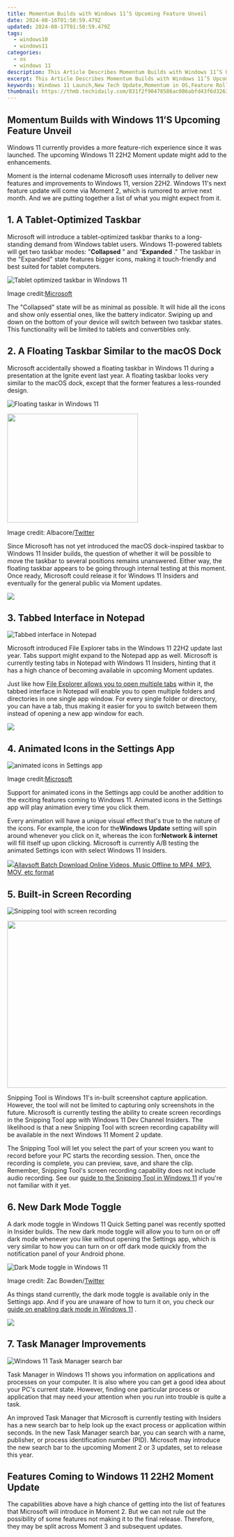 ```yaml
---
title: Momentum Builds with Windows 11’S Upcoming Feature Unveil
date: 2024-08-16T01:50:59.479Z
updated: 2024-08-17T01:50:59.479Z
tags:
  - windows10
  - windows11
categories:
  - os
  - windows 11
description: This Article Describes Momentum Builds with Windows 11’S Upcoming Feature Unveil
excerpt: This Article Describes Momentum Builds with Windows 11’S Upcoming Feature Unveil
keywords: Windows 11 Launch,New Tech Update,Momentum in OS,Feature Rollout,Windows Enhancement,Latest OS Release,Upcoming Tech Announce
thumbnail: https://thmb.techidaily.com/831f2f90478586ac086abfd43f6d32639656f49a2d8163ca6c49196e0614246e.jpg
---
```


## Momentum Builds with Windows 11’S Upcoming Feature Unveil

 Windows 11 currently provides a more feature-rich experience since it was launched. The upcoming Windows 11 22H2 Moment update might add to the enhancements.

 Moment is the internal codename Microsoft uses internally to deliver new features and improvements to Windows 11, version 22H2\. Windows 11's next feature update will come via Moment 2, which is rumored to arrive next month. And we are putting together a list of what you might expect from it.

## 1\. A Tablet-Optimized Taskbar

 Microsoft will introduce a tablet-optimized taskbar thanks to a long-standing demand from Windows tablet users. Windows 11-powered tablets will get two taskbar modes: "**Collapsed** " and "**Expanded** ." The taskbar in the "Expanded" state features bigger icons, making it touch-friendly and best suited for tablet computers.

![Tablet optimized taskbar in Windows 11](https://static1.makeuseofimages.com/wordpress/wp-content/uploads/2023/01/tablet-optimized-taskbar-in-windows-11.jpg)

 Image credit:[Microsoft](https://blogs.windows.com/windows-insider/2022/09/08/announcing-windows-11-insider-preview-build-25197/)

 The "Collapsed" state will be as minimal as possible. It will hide all the icons and show only essential ones, like the battery indicator. Swiping up and down on the bottom of your device will switch between two taskbar states. This functionality will be limited to tablets and convertibles only.

## 2\. A Floating Taskbar Similar to the macOS Dock

 Microsoft accidentally showed a floating taskbar in Windows 11 during a presentation at the Ignite event last year. A floating taskbar looks very similar to the macOS dock, except that the former features a less-rounded design.

![Floating taskar in Windows 11](https://static1.makeuseofimages.com/wordpress/wp-content/uploads/2023/01/floating-taskar-in-windows-11.jpeg)
<!-- affiliate ads begin -->
<a href="https://modlily.sjv.io/c/5597632/1997817/17059" target="_top" id="1997817"><img src="//a.impactradius-go.com/display-ad/17059-1997817" border="0" alt="" width="300" height="250"/></a><img height="0" width="0" src="https://imp.pxf.io/i/5597632/1997817/17059" style="position:absolute;visibility:hidden;" border="0" />
<!-- affiliate ads end -->

 Image credit: Albacore/[Twitter](https://twitter.com/thebookisclosed/status/1580287591890329601)

 Since Microsoft has not yet introduced the macOS dock-inspired taskbar to Windows 11 Insider builds, the question of whether it will be possible to move the taskbar to several positions remains unanswered. Either way, the floating taskbar appears to be going through internal testing at this moment. Once ready, Microsoft could release it for Windows 11 Insiders and eventually for the general public via Moment updates.

<!-- affiliate ads begin -->
<a href="https://estore.winxdvd.com/order/checkout.php?PRODS=4081991&QTY=1&AFFILIATE=108875&CART=1"><img src="https://www.winxdvd.com/affiliate/new-banner/wt-500x500.jpg" border="0"></a>
<!-- affiliate ads end -->
## 3\. Tabbed Interface in Notepad
![Tabbed interface in Notepad](https://static1.makeuseofimages.com/wordpress/wp-content/uploads/2023/01/tabbed-interface-in-notepad-2.jpg)

 Microsoft introduced File Explorer tabs in the Windows 11 22H2 update last year. Tabs support might expand to the Notepad app as well. Microsoft is currently testing tabs in Notepad with Windows 11 Insiders, hinting that it has a high chance of becoming available in upcoming Moment updates.

 Just like how [File Explorer allows you to open multiple tabs](https://www.makeuseof.com/windows-11-file-explorer-tab-guide/) within it, the tabbed interface in Notepad will enable you to open multiple folders and directories in one single app window. For every single folder or directory, you can have a tab, thus making it easier for you to switch between them instead of opening a new app window for each.

<!-- affiliate ads begin -->
<a href="https://shop.systoolsgroup.com/affiliate.php?ACCOUNT=SYSTOOBY&AFFILIATE=108875&PATH=https%3A%2F%2Fwww.systoolsgroup.com%3FAFFILIATE%3D108875%26RESOURCE%3DSysTools%2BOST%2BRecovery"><img src="https://www.systoolsgroup.com/box/ost-recovery.png" border="0"></a>
<!-- affiliate ads end -->
## 4\. Animated Icons in the Settings App
![animated icons in Settings app](https://static1.makeuseofimages.com/wordpress/wp-content/uploads/2023/01/animated-icons-in-settings-app.jpg)

 Image credit:[Microsoft](https://learn.microsoft.com/en-in/windows/apps/design/signature-experiences/motion#delightful-unexpected-moments-of-joy-with-purpose)

 Support for animated icons in the Settings app could be another addition to the exciting features coming to Windows 11\. Animated icons in the Settings app will play animation every time you click them.

 Every animation will have a unique visual effect that's true to the nature of the icons. For example, the icon for the**Windows Update** setting will spin around whenever you click on it, whereas the icon for**Network & internet** will fill itself up upon clicking. Microsoft is currently A/B testing the animated Settings icon with select Windows 11 Insiders.

<!-- affiliate ads begin -->
<a href="https://secure.2checkout.com/order/checkout.php?PRODS=4631056&QTY=1&AFFILIATE=108875&CART=1"><img src="https://secure.avangate.com/images/merchant/997e65474a248252883b485717f7d098/products/buy-windows.png" border="0">Allavsoft Batch Download Online Videos, Music Offline to MP4, MP3, MOV, etc format </a>
<!-- affiliate ads end -->
## 5\. Built-in Screen Recording
![Snipping tool with screen recording](https://static1.makeuseofimages.com/wordpress/wp-content/uploads/2023/01/snipping-tool-with-screen-recording.jpg)
<!-- affiliate ads begin -->
<a href="https://ship7com.pxf.io/c/5597632/1509856/17634" target="_top" id="1509856"><img src="//a.impactradius-go.com/display-ad/17634-1509856" border="0" alt="" width="730" height="383"/></a>
<!-- affiliate ads end -->

 Snipping Tool is Windows 11's in-built screenshot capture application. However, the tool will not be limited to capturing only screenshots in the future. Microsoft is currently testing the ability to create screen recordings in the Snipping Tool app with Windows 11 Dev Channel Insiders. The likelihood is that a new Snipping Tool with screen recording capability will be available in the next Windows 11 Moment 2 update.

 The Snipping Tool will let you select the part of your screen you want to record before your PC starts the recording session. Then, once the recording is complete, you can preview, save, and share the clip. Remember, Snipping Tool's screen recording capability does not include audio recording. See our [guide to the Snipping Tool in Windows 11](https://www.makeuseof.com/windows-11-open-snipping-tool/) if you're not familiar with it yet.

## 6\. New Dark Mode Toggle

 A dark mode toggle in Windows 11 Quick Setting panel was recently spotted in Insider builds. The new dark mode toggle will allow you to turn on or off dark mode whenever you like without opening the Settings app, which is very similar to how you can turn on or off dark mode quickly from the notification panel of your Android phone.

![Dark Mode toggle in Windows 11](https://static1.makeuseofimages.com/wordpress/wp-content/uploads/2023/01/dark-mode-toggle-in-windows-11.jpeg)

 Image credit: Zac Bowden/[Twitter](https://twitter.com/zacbowden/status/1592528453903200257)

 As things stand currently, the dark mode toggle is available only in the Settings app. And if you are unaware of how to turn it on, you check our [guide on enabling dark mode in Windows 11](https://www.makeuseof.com/windows-11-dark-mode/) .

<!-- affiliate ads begin -->
<a href="https://shop.systoolsgroup.com/affiliate.php?ACCOUNT=SYSTOOBY&AFFILIATE=108875&PATH=https%3A%2F%2Fwww.systoolsgroup.com%3FAFFILIATE%3D108875%26RESOURCE%3DSysTools%2BGmail%2BBackup"><img src="https://www.systoolsgroup.com/box/gmail-backup.png" border="0"></a>
<!-- affiliate ads end -->
## 7\. Task Manager Improvements
![Windows 11 Task Manager search bar](https://static1.makeuseofimages.com/wordpress/wp-content/uploads/2023/01/windows-11-task-manager-search-bar.jpg)

 Task Manager in Windows 11 shows you information on applications and processes on your computer. It is also where you can get a good idea about your PC's current state. However, finding one particular process or application that may need your attention when you run into trouble is quite a task.

 An improved Task Manager that Microsoft is currently testing with Insiders has a new search bar to help look up the exact process or application within seconds. In the new Task Manager search bar, you can search with a name, publisher, or process identification number (PID). Microsoft may introduce the new search bar to the upcoming Moment 2 or 3 updates, set to release this year.

## Features Coming to Windows 11 22H2 Moment Update

 The capabilities above have a high chance of getting into the list of features that Microsoft will introduce in Moment 2\. But we can not rule out the possibility of some features not making it to the final release. Therefore, they may be split across Moment 3 and subsequent updates.


<ins class="adsbygoogle"
     style="display:block"
     data-ad-format="autorelaxed"
     data-ad-client="ca-pub-7571918770474297"
     data-ad-slot="1223367746"></ins>



<ins class="adsbygoogle"
     style="display:block"
     data-ad-client="ca-pub-7571918770474297"
     data-ad-slot="8358498916"
     data-ad-format="auto"
     data-full-width-responsive="true"></ins>







